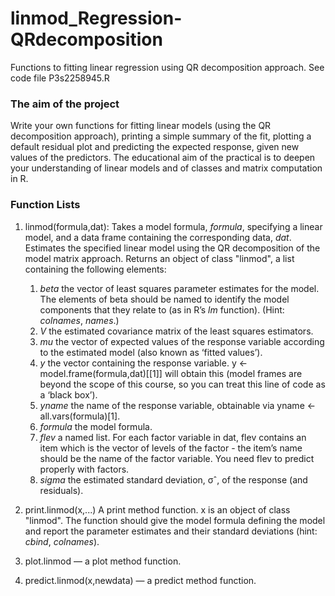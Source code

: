 # linmod_Regression-QRdecomposition
Functions to fitting linear regression using QR decomposition approach.
See code file P3s2258945.R

### The aim of the project
Write your own functions for fitting linear models (using the QR decomposition approach), printing a simple summary of the fit, plotting a default residual plot and predicting the expected response, given new values of the predictors. The educational aim of the practical is to deepen your understanding of linear models and of classes and matrix computation in R.

### Function Lists
1. linmod(formula,dat):
  Takes a model formula, *formula*, specifying a linear model, and a data frame containing the corresponding data, *dat*. 
  Estimates the specified linear model using the QR decomposition of the model matrix approach. 
  Returns an object of class "linmod", a list containing the following elements:
    1. *beta* the vector of least squares parameter estimates for the model. The elements of beta should be named to identify the model components that they relate to (as in R’s *lm* function). (Hint: *colnames*, *names*.)
    2. *V* the estimated covariance matrix of the least squares estimators.
    3. *mu* the vector of expected values of the response variable according to the estimated model (also known as ‘fitted values’).
    4. *y* the vector containing the response variable. y <- model.frame(formula,dat)[[1]] will obtain this (model frames are beyond the scope of this course, so you can treat this line of code as a ‘black box’).
    5. *yname* the name of the response variable, obtainable via yname <- all.vars(formula)[1].
    6. *formula* the model formula.
    7. *flev* a named list. For each factor variable in dat, flev contains an item which is the vector of levels of the factor - the item’s name should be the name of the factor variable. You need flev to predict properly with factors.
    8. *sigma* the estimated standard deviation, σˆ, of the response (and residuals).
    
    
2. print.linmod(x,...) 
    A print method function. 
    x is an object of class "linmod". 
    The function should give the model formula defining the model and report the parameter estimates and their standard deviations (hint: *cbind*, *colnames*).
    
3. plot.linmod — a plot method function. 

4. predict.linmod(x,newdata) — a predict method function. 
